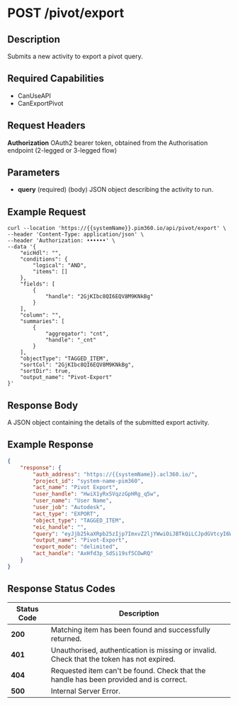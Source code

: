 # POST /pivot/export

## Description
Submits a new activity to export a pivot query.

## Required Capabilities
* CanUseAPI
* CanExportPivot

## Request Headers

**Authorization** OAuth2 bearer token, obtained from the Authorisation endpoint (2-legged or 3-legged flow)

## Parameters
* **query** (required) (body) JSON object describing the activity to run.


## Example Request
```
curl --location 'https://{{systemName}}.pim360.io/api/pivot/export' \
--header 'Content-Type: application/json' \
--header 'Authorization: ••••••' \
--data '{
    "eicHdl": "",
    "conditions": {
        "logical": "AND",
        "items": []
    },
    "fields": [
        {
            "handle": "2GjKIbc8QI6EQV8M9KNkBg"
        }
    ],
    "column": "",
    "summaries": [
        {
            "aggregator": "cnt",
            "handle": "_cnt"
        }
    ],
    "objectType": "TAGGED_ITEM",
    "sortCol": "2GjKIbc8QI6EQV8M9KNkBg",
    "sortDir": true,
    "output_name": "Pivot-Export"
}'
```

## Response Body
A JSON object containing the details of the submitted export activity.

## Example Response
```JSON
{
    "response": {
        "auth_address": "https://{{systemName}}.acl360.io/",
        "project_id": "system-name-pim360",
        "act_name": "Pivot Export",
        "user_handle": "HwiX1yRxSVqzzGpHRg_q5w",
        "user_name": "User Name",
        "user_job": "Autodesk",
        "act_type": "EXPORT",
        "object_type": "TAGGED_ITEM",
        "eic_handle": "",
        "query": "eyJjb25kaXRpb25zIjp7ImxvZ2ljYWwiOiJBTkQiLCJpdGVtcyI6W119LCJmaWVsZHMiOlt7ImhhbmRsZSI6IjJHaktJYmM4UUk2RVFWOE05S05rQmcifV0sImNvbHVtbiI6IiIsInN1bW1hcmllcyI6W3siYWdncmVnYXRvciI6ImNudCIsImhhbmRsZSI6Il9jbnQifV0sIm9iamVjdFR5cGUiOiJUQUdHRURfSVRFTSIsImNhbGxlZSI6InBpdm90Iiwic29ydENvbCI6IjJHaktJYmM4UUk2RVFWOE05S05rQmciLCJzb3J0RGlyIjp0cnVlLCJyZXF1aXJlR3JvdXBpbmdzIjp0cnVlfQ==",
        "output_name": "Pivot-Export",
        "export_mode": "delimited",
        "act_handle": "AxHfd3p_SdSi19sf5COwRQ"
    }
}
```


## Response Status Codes
| Status Code | Description |
| -------- | ------- |
|**200** |Matching item has been found and successfully returned.|
|**401** |Unauthorised, authentication is missing or invalid. Check that the token has not expired.|
|**404** |Requested item can't be found. Check that the handle has been provided and is correct.|
|**500** |Internal Server Error.|


